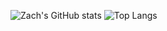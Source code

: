 <!--
**ZachWeller/ZachWeller** is a ✨ _special_ ✨ repository because its `README.md` (this file) appears on your GitHub profile.

Here are some ideas to get you started:

- 🔭 I’m currently working on ...
- 🌱 I’m currently learning ...
- 👯 I’m looking to collaborate on ...
- 🤔 I’m looking for help with ...
- 💬 Ask me about ...
- 📫 How to reach me: ...
- 😄 Pronouns: ...
- ⚡ Fun fact: ...
-->
![Zach's GitHub stats](https://github-readme-stats.vercel.app/api?username=ZachWeller&show_icons=true&theme=radical&hide=stars)
![Top Langs](https://github-readme-stats.vercel.app/api/top-langs/?username=ZachWeller&hide=GDscript&layout=donut)
